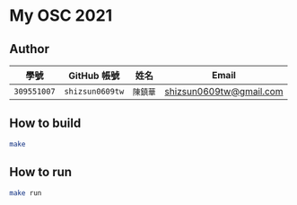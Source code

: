 # My OSC 2021

## Author

| 學號 | GitHub 帳號 | 姓名 | Email |
| --- | ----------- | --- | --- |
|`309551007`| `shizsun0609tw` | `陳鎮華` | shizsun0609tw@gmail.com |

## How to build

```bash
make
```

## How to run

```bash
make run
```
